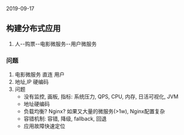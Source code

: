 2019-09-17

## 构建分布式应用
1. 人--购票--电影微服务--用户微服务

### 问题
1. 电影微服务 直连 用户
2. 地址,IP 硬编码
3. 问题
    - 没有监控, 画板, 指标: 系统压力, QPS, CPU, 内存, 日活可视化, JVM
    - 地址硬编码
    - 负载均衡? Nginx? 如果又大量的微服务(>1w), Nginx配置复杂
    - 容错机制: 容错, 降级, fallback, 回退
    - 应用故障快速定位

